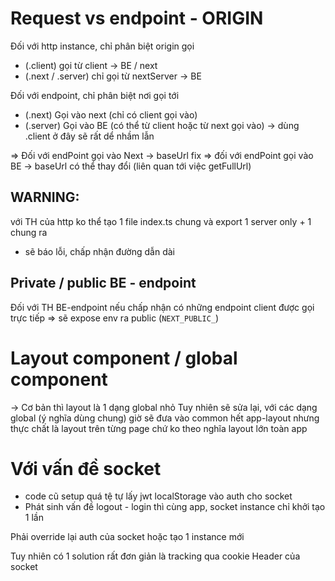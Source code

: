 # Request vs endpoint - ORIGIN

Đối với http instance, chỉ phân biệt origin gọi

- (.client) gọi từ client -> BE / next
- (.next / .server) chỉ gọi từ nextServer -> BE

Đối với endpoint, chỉ phân biệt nơi gọi tới

- (.next) Gọi vào next (chỉ có client gọi vào)
- (.server) Gọi vào BE (có thể từ client hoặc từ next gọi vào)
  -> dùng .client ở đây sẽ rất dể nhầm lẫn

=> Đối với endPoint gọi vào Next -> baseUrl fix
=> đối với endPoint gọi vào BE -> baseUrl có thể thay đổi
(liên quan tới việc getFullUrl)

## WARNING:

với TH của http ko thể tạo 1 file index.ts chung và export 1 server only + 1 chung ra

- sẽ báo lỗi, chấp nhận đường dẫn dài

## Private / public BE - endpoint

Đối với TH BE-endpoint nếu chấp nhận có những endpoint client được gọi trực tiếp
=> sẽ expose env ra public (`NEXT_PUBLIC_`)

# Layout component / global component

-> Cơ bản thì layout là 1 dạng global nhỏ
Tuy nhiên sẽ sửa lại, với các dạng global (ý nghĩa dùng chung) giờ sẽ đưa vào common hết
app-layout nhưng thực chất là layout trên từng page chứ ko theo nghĩa layout lớn toàn app

# Với vấn đề socket

- code cũ setup quá tệ tự lấy jwt localStorage vào auth cho socket
- Phát sinh vấn đề logout - login thì cùng app, socket instance chỉ khởi tạo 1 lần

Phải override lại auth của socket hoặc tạo 1 instance mới

Tuy nhiên có 1 solution rất đơn giản là tracking qua cookie Header của socket
